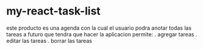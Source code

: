 # my-react-task-list
este producto es una agenda con la cual el usuario podra anotar todas las tareas a futuro que tendra que hacer 
la aplicacion permite:
. agregar tareas 
. editar las tareas 
. borrar las tareas 
